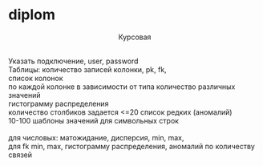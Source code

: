 # diplom
<p style="text-align:center">Курсовая<p> <br>
Указать подключение, user, password <br>
Таблицы: количество записей колонки, pk, fk, <br>
список колонок <br>
  по каждой колонке в зависимости от типа количество различных значений <br>
  гистограмму распределения <br>
  количество столбиков задается <=20 список редких (аномалий) <br>
  10-100 шаблоны значений для символьных строк <br><br>
  для числовых: матожидание, дисперсия, min, max, <br>
  для fk min, max, гистограмму распределения, аномалий по количеству связей<br>
